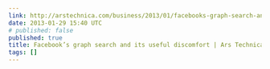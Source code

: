 ```yaml
---
link: http://arstechnica.com/business/2013/01/facebooks-graph-search-and-its-useful-discomfort/
date: 2013-01-29 15:40 UTC
# published: false
published: true
title: Facebook’s graph search and its useful discomfort | Ars Technica
tags: []
---
```



